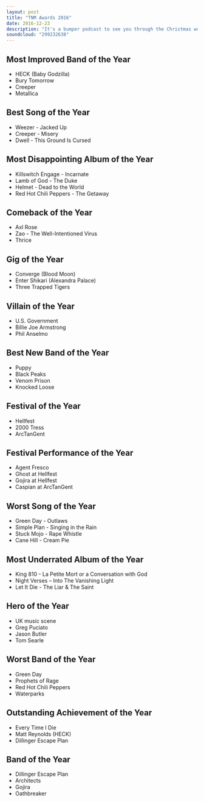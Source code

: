 ```yaml
---
layout: post
title: "TNM Awards 2016"
date: 2016-12-23
description: "It's a bumper podcast to see you through the Christmas week as The Independent's Remfry Dedman and Employed To Serve/Holy Roar's Justine Jones join us for a no holds barred look at the best and worst of 2016 in the first ever That's Not Metal Awards."
soundcloud: "299232638"
---
```


## Most Improved Band of the Year

- HECK (Baby Godzilla)
- Bury Tomorrow
- Creeper
- Metallica

## Best Song of the Year

- Weezer - Jacked Up
- Creeper - Misery
- Dwell - This Ground Is Cursed

## Most Disappointing Album of the Year

- Killswitch Engage - Incarnate
- Lamb of God - The Duke
- Helmet - Dead to the World
- Red Hot Chili Peppers - The Getaway

## Comeback of the Year

- Axl Rose
- Zao - The Well-Intentioned Virus
- Thrice

## Gig of the Year

- Converge (Blood Moon)
- Enter Shikari (Alexandra Palace)
- Three Trapped Tigers

## Villain of the Year

- U.S. Government
- Billie Joe Armstrong
- Phil Anselmo

## Best New Band of the Year

- Puppy
- Black Peaks
- Venom Prison
- Knocked Loose

## Festival of the Year

- Hellfest
- 2000 Tress
- ArcTanGent

## Festival Performance of the Year

- Agent Fresco
- Ghost at Hellfest
- Gojira at Hellfest
- Caspian at ArcTanGent

## Worst Song of the Year

- Green Day - Outlaws
- Simple Plan - Singing in the Rain
- Stuck Mojo - Rape Whistle
- Cane Hill - Cream Pie

## Most Underrated Album of the Year

- King 810 - La Petite Mort or a Conversation with God
- Night Verses – Into The Vanishing Light
- Let It Die - The Liar & The Saint

## Hero of the Year

- UK music scene
- Greg Puciato
- Jason Butler
- Tom Searle

## Worst Band of the Year

- Green Day
- Prophets of Rage
- Red Hot Chili Peppers
- Waterparks

## Outstanding Achievement of the Year

- Every Time I Die
- Matt Reynolds (HECK)
- Dillinger Escape Plan

## Band of the Year

- Dillinger Escape Plan
- Architects
- Gojira
- Oathbreaker
